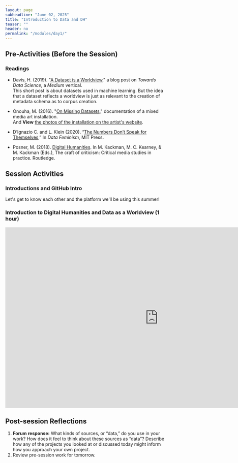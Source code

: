 ```yaml
---
layout: page
subheadline: "June 02, 2025"
title: "Introduction to Data and DH"
teaser: ""
header: no
permalink: "/modules/day1/"
---
```

## Pre-Activities (Before the Session)

### Readings
* Davis, H. (2019). "[A Dataset is a Worldview](https://towardsdatascience.com/a-dataset-is-a-worldview-5328216dd44d)," a blog post on *Towards Data Science*, a *Medium* vertical.  
This short post is about datasets used in machine learning. But the idea that a dataset reflects a worldview is just as relevant to the creation of metadata schema as to corpus creation. 

* Onouha, M. (2016). "[On Missing Datasets](https://github.com/MimiOnuoha/missing-datasets)," documentation of a mixed media art installation.  
And **View** [the photos of the installation on the artist's website](https://mimionuoha.com/the-library-of-missing-datasets).

* D’Ignazio C. and L. Klein (2020). “[The Numbers Don’t Speak for Themselves](https://direct.mit.edu/books/book/4660/chapter/213291/The-Numbers-Don-t-Speak-for-Themselves),” In _Data Feminism_, MIT Press.

* Posner, M. (2018). [Digital Humanities](https://catalog.library.cornell.edu/catalog/11352860). In M. Kackman, M. C. Kearney, & M. Kackman (Eds.), The craft of criticism: Critical media studies in practice. Routledge. 

## Session Activities
### Introductions and GitHub Intro
Let's get to know each other and the platform we'll be using this summer!
<br>
### Introduction to Digital Humanities and Data as a Worldview (1 hour)
<iframe src="https://docs.google.com/presentation/d/e/2PACX-1vQNhVrR1ihd8ipSpbEKCj6c5BCo6C9ZUvOXmddiRGxxgVoN-nK2n3G7CQdN3FTTztQxwciLPY05iiah/pubembed?start=false&loop=false&delayms=3000" frameborder="0" width="960" height="569" allowfullscreen="true" mozallowfullscreen="true" webkitallowfullscreen="true"></iframe>

## Post-session Reflections
1. **Forum response:** What kinds of sources, or “data,” do you use in your work? How does it feel to think about these sources as “data”? Describe how any of the projects you looked at or discussed today might inform how you approach your own project.
2. Review pre-session work for tomorrow.

